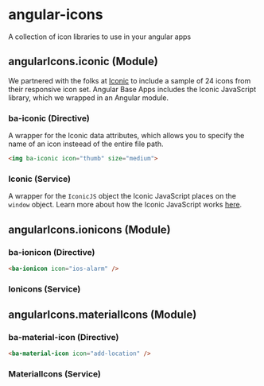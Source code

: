 # angular-icons
A collection of icon libraries to use in your angular apps

## angularIcons.iconic (Module)

We partnered with the folks at [Iconic](http://useiconic.com) to include a sample of 24 icons from their responsive icon set. Angular Base Apps includes the Iconic JavaScript library, which we wrapped in an Angular module.</p>

### ba-iconic (Directive)

A wrapper for the Iconic data attributes, which allows you to specify the name of an icon insteead of the entire file path.

```html
<img ba-iconic icon="thumb" size="medium">
```

### Iconic (Service)

A wrapper for the `IconicJS` object the Iconic JavaScript places on the `window` object. Learn more about how the Iconic JavaScript works [here](https://useiconic.com/tools/iconic-js/).

## angularIcons.ionicons (Module)

### ba-ionicon (Directive)

```html
<ba-ionicon icon="ios-alarm" />
```

### Ionicons (Service)

## angularIcons.materialIcons (Module)

### ba-material-icon (Directive)

```html
<ba-material-icon icon="add-location" />
```

### MaterialIcons (Service)
